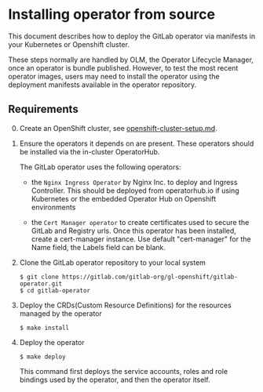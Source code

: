# Installing operator from source

This document describes how to deploy the GitLab operator via manifests in your Kubernetes or Openshift cluster.

These steps normally are handled by OLM, the Operator Lifecycle Manager, once an operator is bundle published. However, to test the most recent operator images, users may need to install the operator using the deployment manifests available in the operator repository.

## Requirements

0. Create an OpenShift cluster, see [openshift-cluster-setup.md](openshift-cluster-setup.md).

1. Ensure the operators it depends on are present. These operators should be installed via the in-cluster OperatorHub.

    The GitLab operator uses the following operators:

    * the `Nginx Ingress Operator` by Nginx Inc. to deploy and Ingress Controller. This should be deployed from operatorhub.io if using Kubernetes or the embedded Operator Hub on Openshift environments

    * the `Cert Manager operator` to create certificates used to secure the GitLab and Registry urls. Once this operator has been installed, create a cert-manager instance. Use default "cert-manager" for the Name field, the Labels field can be blank.

2. Clone the GitLab operator repository to your local system

    ```
    $ git clone https://gitlab.com/gitlab-org/gl-openshift/gitlab-operator.git
    $ cd gitlab-operator
    ```

3. Deploy the CRDs(Custom Resource Definitions) for the resources managed by the operator

    ```
    $ make install
    ```

4. Deploy the operator

    ```
    $ make deploy
    ```

    This command first deploys the service accounts, roles and role bindings used by the operator, and then the operator itself.

